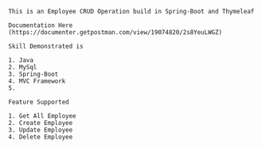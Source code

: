     This is an Employee CRUD Operation build in Spring-Boot and Thymeleaf
    
    Documentation Here (https://documenter.getpostman.com/view/19074820/2s8YeuLWGZ)
    
    Skill Demonstrated is
    
    1. Java
    2. MySql
    3. Spring-Boot
    4. MVC Framework
    5. 
    
    Feature Supported
    
    1. Get All Employee
    2. Create Employee
    3. Update Employee
    4. Delete Employee
    
